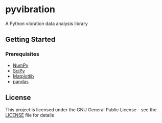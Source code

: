 # pyvibration

A Python vibration data analysis library

## Getting Started

### Prerequisites

* [NumPy](https://numpy.org/)
* [SciPy](https://www.scipy.org/)
* [Matplotlib](https://matplotlib.org/)
* [pandas](https://pandas.pydata.org/)


## License

This project is licensed under the GNU General Public License - see the [LICENSE](LICENSE) file for details
